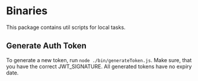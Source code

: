 # Binaries

This package contains util scripts for local tasks.

## Generate Auth Token

To generate a new token, run `node ./bin/generateToken.js`. Make sure, that you have the correct JWT_SIGNATURE. All generated tokens have no expiry date.

